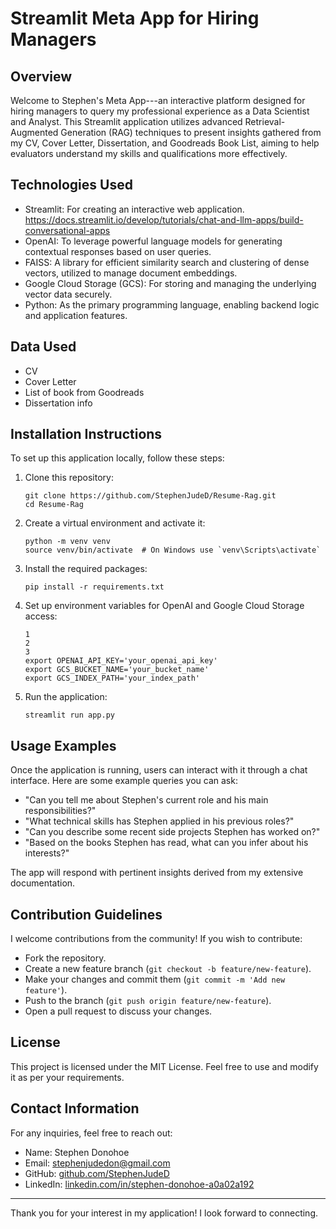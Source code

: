 Streamlit Meta App for Hiring Managers
======================================

Overview
--------

Welcome to Stephen's Meta App---an interactive platform designed for hiring managers to query my professional experience as a Data Scientist and Analyst. This Streamlit application utilizes advanced Retrieval-Augmented Generation (RAG) techniques to present insights gathered from my CV, Cover Letter, Dissertation, and Goodreads Book List, aiming to help evaluators understand my skills and qualifications more effectively.

Technologies Used
-----------------

-   Streamlit: For creating an interactive web application. https://docs.streamlit.io/develop/tutorials/chat-and-llm-apps/build-conversational-apps 
-   OpenAI: To leverage powerful language models for generating contextual responses based on user queries.
-   FAISS: A library for efficient similarity search and clustering of dense vectors, utilized to manage document embeddings.
-   Google Cloud Storage (GCS): For storing and managing the underlying vector data securely.
-   Python: As the primary programming language, enabling backend logic and application features.

Data Used
-----------------
-   CV
-   Cover Letter
-   List of book from Goodreads
-   Dissertation info

Installation Instructions
-------------------------

To set up this application locally, follow these steps:

1.  Clone this repository:

    ```
    git clone https://github.com/StephenJudeD/Resume-Rag.git
    cd Resume-Rag
    ```

2.  Create a virtual environment and activate it:

    ```
    python -m venv venv
    source venv/bin/activate  # On Windows use `venv\Scripts\activate`
    ```

3.  Install the required packages:

    ```
    pip install -r requirements.txt
    ```

4.  Set up environment variables for OpenAI and Google Cloud Storage access:

    ```
    1
    2
    3
    export OPENAI_API_KEY='your_openai_api_key'
    export GCS_BUCKET_NAME='your_bucket_name'
    export GCS_INDEX_PATH='your_index_path'
    ```

5.  Run the application:

    ```
    streamlit run app.py
    ```

Usage Examples
--------------

Once the application is running, users can interact with it through a chat interface. Here are some example queries you can ask:

-   "Can you tell me about Stephen's current role and his main responsibilities?"
-   "What technical skills has Stephen applied in his previous roles?"
-   "Can you describe some recent side projects Stephen has worked on?"
-   "Based on the books Stephen has read, what can you infer about his interests?"

The app will respond with pertinent insights derived from my extensive documentation.

Contribution Guidelines
-----------------------

I welcome contributions from the community! If you wish to contribute:

-   Fork the repository.
-   Create a new feature branch (`git checkout -b feature/new-feature`).
-   Make your changes and commit them (`git commit -m 'Add new feature'`).
-   Push to the branch (`git push origin feature/new-feature`).
-   Open a pull request to discuss your changes.

License
-------

This project is licensed under the MIT License. Feel free to use and modify it as per your requirements.

Contact Information
-------------------

For any inquiries, feel free to reach out:

-   Name: Stephen Donohoe
-   Email: stephenjudedon@gmail.com
-   GitHub: [github.com/StephenJudeD](https://github.com/StephenJudeD)
-   LinkedIn: [linkedin.com/in/stephen-donohoe-a0a02a192](https://www.linkedin.com/in/stephen-donohoe-a0a02a192)

* * * * *

Thank you for your interest in my application! I look forward to connecting.
